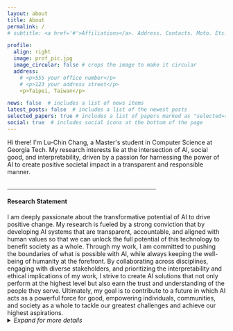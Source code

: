 ```yaml
---
layout: about
title: About
permalink: /
# subtitle: <a href='#'>Affiliations</a>. Address. Contacts. Moto. Etc.

profile:
  align: right
  image: prof_pic.jpg
  image_circular: false # crops the image to make it circular
  address: 
    # <p>555 your office number</p>
    # <p>123 your address street</p>
    <p>Taipei, Taiwan</p>

news: false  # includes a list of news items
latest_posts: false  # includes a list of the newest posts
selected_papers: true # includes a list of papers marked as "selected={true}"
social: true  # includes social icons at the bottom of the page
---
```


<div>
Hi there! I'm Lu-Chin Chang, a Master's student in Computer Science at Georgia Tech. My research interests lie at the intersection of AI, social good, and interpretability, driven by a passion for harnessing the power of AI to create positive societal impact in a transparent and responsible manner.
</div>

<br>
<hr align="left" width="68%">

<h4>Research Statement</h4>
I am deeply passionate about the transformative potential of AI to drive positive change. My research is fueled by a strong conviction that by developing AI systems that are transparent, accountable, and aligned with human values so that we can unlock the full potential of this technology to benefit society as a whole.
Through my work, I am committed to pushing the boundaries of what is possible with AI, while always keeping the well-being of humanity at the forefront. By collaborating across disciplines, engaging with diverse stakeholders, and prioritizing the interpretability and ethical implications of my work, I strive to create AI solutions that not only perform at the highest level but also earn the trust and understanding of the people they serve.
Ultimately, my goal is to contribute to a future in which AI acts as a powerful force for good, empowering individuals, communities, and society as a whole to tackle our greatest challenges and achieve our highest aspirations. 

<details>
  <summary class="text-gray"><i>Expand for more details</i></summary>
  <div markdown="1">
My journey into this field began with a series of pivotal experiences that shaped my perspective. Reading "[Machines of Loving Grace](https://darioamodei.com/machines-of-loving-grace)" by Dario Amodei sparked my excitement about AI's potential to drive meaningful change across domains, while "[The Lessons of History](https://www.goodreads.com/book/show/174713.The_Lessons_of_History)" by Will Durant challenged my skepticism about technology's societal value and ignited my commitment to using AI for empowerment and progress.

These insights have guided my research endeavors, which build upon my interdisciplinary background in music, AI, and HCI. Projects like [ReLyMe]({% link _projects/ReLyMe.md %}), where I integrated music theory into AI-driven melody generation, exemplify my approach of incorporating domain knowledge to enhance interpretability and align AI outputs with human values. Similarly, my work on [PDAugment]({% link _projects/PDAugment.md %}), which transformed speech data into singing data to address data scarcity, highlights the potential of creative data augmentation techniques to promote diversity and inclusion in AI.

Looking ahead, I remain open and excited to explore a wide range of problems and application areas within AI for social good and interpretable AI. I believe that the key to finding the most impactful research directions lies in engaging with diverse perspectives and being responsive to the needs of the communities we aim to serve.
  </div>
</details>